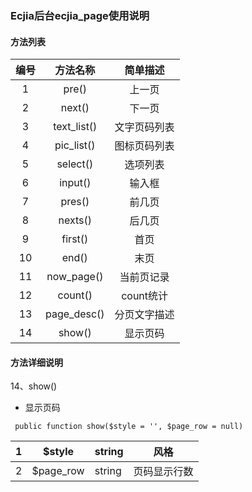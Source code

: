 ### Ecjia后台ecjia_page使用说明

#### 方法列表

| 编号 |  方法名称   |   简单描述   |
| :--: | :---------: | :----------: |
|  1   |    pre()    |    上一页    |
|  2   |   next()    |    下一页    |
|  3   | text_list() | 文字页码列表 |
|  4   | pic_list()  | 图标页码列表 |
|  5   |  select()   |   选项列表   |
|  6   |   input()   |    输入框    |
|  7   |   pres()    |    前几页    |
|  8   |   nexts()   |    后几页    |
|  9   |   first()   |     首页     |
|  10  |    end()    |     末页     |
|  11  | now_page()  |  当前页记录  |
|  12  |   count()   |  count统计   |
|  13  | page_desc() | 分页文字描述 |
|  14  |   show()    |   显示页码   |

#### 方法详细说明

14、show()

- 显示页码

```
 public function show($style = '', $page_row = null)
```

| 1    | $style    | string | 风格         |
| ---- | --------- | ------ | ------------ |
| 2    | $page_row | string | 页码显示行数 |